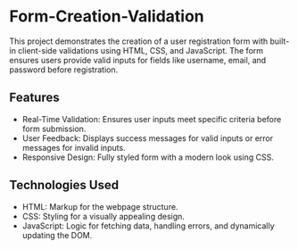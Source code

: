 # Form-Creation-Validation
 
 This project demonstrates the creation of a user registration form with built-in client-side validations using HTML, CSS, and JavaScript. The form ensures users provide valid inputs for fields like username, email, and password before registration.


## Features
- Real-Time Validation: Ensures user inputs meet specific criteria before form submission.
- User Feedback: Displays success messages for valid inputs or error messages for invalid inputs.
- Responsive Design: Fully styled form with a modern look using CSS.

## Technologies Used
- HTML: Markup for the webpage structure.
- CSS: Styling for a visually appealing design.
- JavaScript: Logic for fetching data, handling errors, and dynamically updating the DOM.